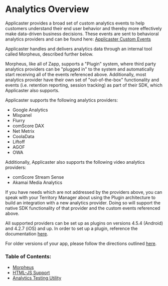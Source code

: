 #  Analytics Overview

Applicaster provides a broad set of custom analytics events to help customers understand their end user behavior and thereby more effectively make data-driven business decisions. These events are sent to behavioral analytics providers and can be found here: [Applicaster Custom Events](http://developer.applicaster.com/products-list?docType=Analytics)

Applicaster handles and delivers analytics data through an internal tool called Morpheus, described further below.

Morpheus, like all of Zapp, supports a "Plugin" system, where third party analytics providers can be "plugged in" to the system and automatically start receiving all of the events referenced above. Additionally, most analytics provider have their own set of "out-of-the-box" functionality and events (i.e. retention reporting, session tracking) as part of their SDK, which Applicaster also supports. 

Applicaster supports the following analytics providers:

* Google Analytics
* Mixpanel
* Flurry
* comScore DAX
* Net Metrix
* CoolaData
* Liftoff
* AGOF
* OWA

Additionally, Applicaster also supports the following video analytics providers:

* comScore Stream Sense
* Akamai Media Analytics

If you have needs which are not addressed by the providers above, you can speak with your Territory Manager about using the Plugin architecture to build an integration with a new analytics provider. Doing so will support the native SDK functionality of that provider and the custom events referenced above.

All supported providers can be set up as plugins on versions 4.5.4 (Android) and 4.2.7 (iOS) and up. In order to set up a plugin, reference the documentation [here](https://docs.google.com/a/applicaster.com/document/d/1md3Hmc-gg9NuEyIpQ43iDky_THc_5upcRMq8-QvkXHY/edit?usp=sharing).

For older versions of your app, please follow the directions outlined [here](https://applicaster.zendesk.com/hc/en-us/articles/206419186-Configuring-Analytics-at-Applicaster).


### Table of Contents:
* [Morpheus](/analytics.morpheus.md)
* [HTML-JS Support](/analytics/htmljs_support.md)
* [Analytics Testing Utility](/analytics/analytics_testing_utility.md)
